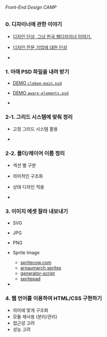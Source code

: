 ###### Front-End Design CAMP

### 0. 디자이너에 관한 이야기

- [디자인 단상, 그냥 한국 웹디자이너 이야기.](https://brunch.co.kr/@sonujung/8)
- [디자인 전문 기업에 대한 단상](https://medium.com/selected-works/%EC%A7%80%EA%B7%B9%ED%9E%88-%EC%82%AC%EC%A0%81%EC%9D%B8-%EB%94%94%EC%9E%90%EC%9D%B8-%EB%8B%A8%EC%83%81-1-50cd4c981d7d#.353t24bl5)

-

### 1. 아래 PSD 파일을 내려 받기

- [DEMO `clebee-main.psd`](Assets/clebee-main.psd)
- [DEMO `aware-elements.psd`](Assets/aware-elements.psd)

-

### 2-1. 그리드 시스템에 맞춰 정리

- 고정 그리드 시스템 활용

-

### 2-2. 폴더/레이어 이름 정리

- 섹션 별 구분
- 의미적인 구조화
- 상태 디자인 적용

-

### 3. 이미지 에셋 잘라 내보내기

- SVG
- JPG
- PNG
- Sprite Image
  - [spritecow.com](http://www.spritecow.com/)
  - [arnaumarch sprites](http://arnaumarch.com/en/sprites.html)
  - [generator-script](http://www.johnwordsworth.com/projects/photoshop-sprite-sheet-generator-script/)
  - [spritepad](http://spritepad.wearekiss.com/)

-

### 4. 웹 언어를 이용하여 HTML/CSS 구현하기

- 의미에 맞게 구조화
- 모듈 재사용 (분리/관리)
- 접근성 고려
- 성능 고려
